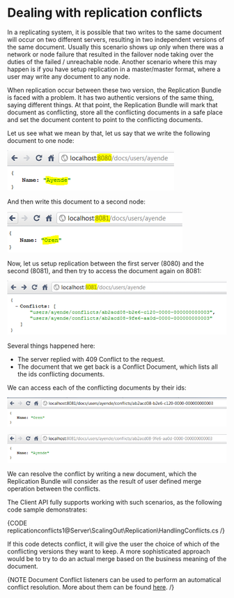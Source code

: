 # Dealing with replication conflicts

In a replicating system, it is possible that two writes to the same document will occur on two different servers, resulting in two independent versions of the same document. Usually this scenario shows up only when there was a network or node failure that resulted in the failover node taking over the duties of the failed / unreachable node. Another scenario where this may happen is if you have setup replication in a master/master format, where a user may write any document to any node.

When replication occur between these two version, the Replication Bundle is faced with a problem. It has two authentic versions of the same thing, saying different things. At that point, the Replication Bundle will mark that document as conflicting, store all the conflicting documents in a safe place and set the document content to point to the conflicting documents.

Let us see what we mean by that, let us say that we write the following document to one node:

![Figure 1: Replication conflicts](images\replication_conflicts_docs.png)

And then write this document to a second node:

![Figure 2: Replication conflicts](images\replication_conflicts_docs_2.png)

Now, let us setup replication between the first server (8080) and the second (8081), and then try to access the document again on 8081:

![Figure 3: Replication conflicts](images\replication_conflicts_docs_3.png)

Several things happened here:

* The server replied with 409 Conflict to the request.
* The document that we get back is a Conflict Document, which lists all the ids conflicting documents.

We can access each of the conflicting documents by their ids:

![Figure 4: Replication conflicts](images\replication_conflicts_docs_4.png)

![Figure 5: Replication conflicts](images\replication_conflicts_docs_5.png)

We can resolve the conflict by writing a new document, which the Replication Bundle will consider as the result of user defined merge operation between the conflicts.

The Client API fully supports working with such scenarios, as the following code sample demonstrates:

{CODE replicationconflicts1@Server\ScalingOut\Replication\HandlingConflicts.cs /}

If this code detects conflict, it will give the user the choice of which of the conflicting versions they want to keep. A more sophisticated approach would be to try to do an actual merge based on the business meaning of the document.

{NOTE Document Conflict listeners can be used to perform an automatical conflict resolution. More about them can be found [here](../../../client-api/advanced/client-side-listeners#document-conflict-listener). /}